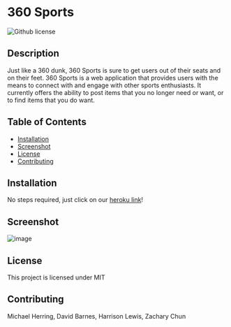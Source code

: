 # 360 Sports

![Github license](http://img.shields.io/badge/License-MIT-blue.svg)

## Description

Just like a 360 dunk, 360 Sports is sure to get users out of their seats and on their feet.  360 Sports is a web application that provides users with the means to connect with and engage with other sports enthusiasts.  It currently offers the ability to post items that you no longer need or want, or to find items that you do want. 

## Table of Contents

- [Installation](#installation)
- [Screenshot](#screenshot)
- [License](#license)
- [Contributing](#contributing)

## Installation

No steps required, just click on our [heroku link](https://git.heroku.com/o360-sports.git)!

## Screenshot
![image](https://user-images.githubusercontent.com/96882225/194430090-c7bb4ee7-213c-4e93-922e-fe50ac4fb56e.png)

## License

This project is licensed under MIT

## Contributing

Michael Herring, David Barnes, Harrison Lewis, Zachary Chun
